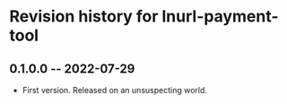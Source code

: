 # Revision history for lnurl-payment-tool

## 0.1.0.0 -- 2022-07-29

* First version. Released on an unsuspecting world.

